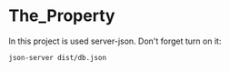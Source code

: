# The_Property
In this project is used server-json. Don't forget turn on it:

    json-server dist/db.json

